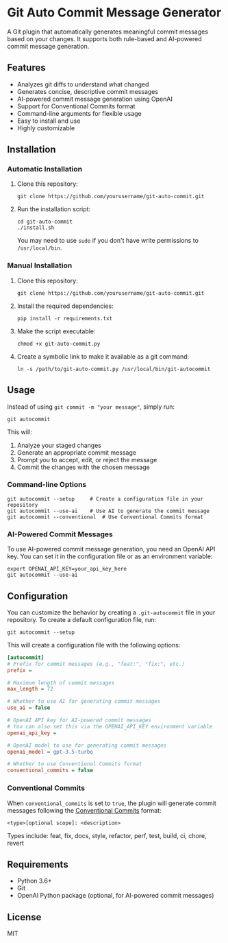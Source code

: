 # Git Auto Commit Message Generator

A Git plugin that automatically generates meaningful commit messages based on your changes. It supports both rule-based and AI-powered commit message generation.

## Features

- Analyzes git diffs to understand what changed
- Generates concise, descriptive commit messages
- AI-powered commit message generation using OpenAI
- Support for Conventional Commits format
- Command-line arguments for flexible usage
- Easy to install and use
- Highly customizable

## Installation

### Automatic Installation

1. Clone this repository:
   ```
   git clone https://github.com/yourusername/git-auto-commit.git
   ```

2. Run the installation script:
   ```
   cd git-auto-commit
   ./install.sh
   ```
   You may need to use `sudo` if you don't have write permissions to `/usr/local/bin`.

### Manual Installation

1. Clone this repository:
   ```
   git clone https://github.com/yourusername/git-auto-commit.git
   ```

2. Install the required dependencies:
   ```
   pip install -r requirements.txt
   ```

3. Make the script executable:
   ```
   chmod +x git-auto-commit.py
   ```

4. Create a symbolic link to make it available as a git command:
   ```
   ln -s /path/to/git-auto-commit.py /usr/local/bin/git-autocommit
   ```

## Usage

Instead of using `git commit -m "your message"`, simply run:

```
git autocommit
```

This will:
1. Analyze your staged changes
2. Generate an appropriate commit message
3. Prompt you to accept, edit, or reject the message
4. Commit the changes with the chosen message

### Command-line Options

```
git autocommit --setup     # Create a configuration file in your repository
git autocommit --use-ai    # Use AI to generate the commit message
git autocommit --conventional  # Use Conventional Commits format
```

### AI-Powered Commit Messages

To use AI-powered commit message generation, you need an OpenAI API key. You can set it in the configuration file or as an environment variable:

```
export OPENAI_API_KEY=your_api_key_here
git autocommit --use-ai
```

## Configuration

You can customize the behavior by creating a `.git-autocommit` file in your repository. To create a default configuration file, run:

```
git autocommit --setup
```

This will create a configuration file with the following options:

```ini
[autocommit]
# Prefix for commit messages (e.g., "feat:", "fix:", etc.)
prefix = 

# Maximum length of commit messages
max_length = 72

# Whether to use AI for generating commit messages
use_ai = false

# OpenAI API key for AI-powered commit messages
# You can also set this via the OPENAI_API_KEY environment variable
openai_api_key = 

# OpenAI model to use for generating commit messages
openai_model = gpt-3.5-turbo

# Whether to use Conventional Commits format
conventional_commits = false
```

### Conventional Commits

When `conventional_commits` is set to `true`, the plugin will generate commit messages following the [Conventional Commits](https://www.conventionalcommits.org/) format:

```
<type>[optional scope]: <description>
```

Types include: feat, fix, docs, style, refactor, perf, test, build, ci, chore, revert

## Requirements

- Python 3.6+
- Git
- OpenAI Python package (optional, for AI-powered commit messages)

## License

MIT
